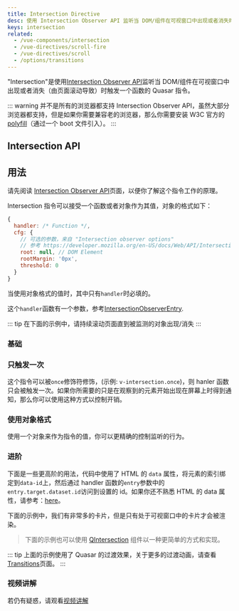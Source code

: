 ```yaml
---
title: Intersection Directive
desc: 使用 Intersection Observer API 监听当 DOM/组件在可视窗口中出现或者消失时触发一个函数的 Vue 指令。
keys: intersection
related:
  - /vue-components/intersection
  - /vue-directives/scroll-fire
  - /vue-directives/scroll
  - /options/transitions
---
```

"Intersection"是使用[Intersection Observer API](https://developer.mozilla.org/en-US/docs/Web/API/Intersection_Observer_API)监听当 DOM/组件在可视窗口中出现或者消失（由页面滚动导致）时触发一个函数的 Quasar 指令。

::: warning
并不是所有的浏览器都支持 Intersection Observer API，虽然大部分浏览器都支持，但是如果你需要兼容老的浏览器，那么你需要安装 W3C 官方的[polyfill](https://github.com/w3c/IntersectionObserver)（通过一个 boot 文件引入）。
:::

## Intersection API

<doc-api file="Intersection" />

## 用法

请先阅读 [Intersection Observer API](https://developer.mozilla.org/en-US/docs/Web/API/Intersection_Observer_API)页面，以便你了解这个指令工作的原理。


Intersection 指令可以接受一个函数或者对象作为其值，对象的格式如下：
```js
{
  handler: /* Function */,
  cfg: {
    // 可选的参数，来自 "Intersection observer options"
    // 参考 https://developer.mozilla.org/en-US/docs/Web/API/Intersection_Observer_API
    root: null, // DOM Element
    rootMargin: '0px',
    threshold: 0
  }
}
```
当使用对象格式的值时，其中只有`handler`时必填的。

这个`handler`函数有一个参数，参考[IntersectionObserverEntry](https://developer.mozilla.org/en-US/docs/Web/API/IntersectionObserverEntry).

::: tip
在下面的示例中，请持续滚动页面直到被监测的对象出现/消失
:::

### 基础

<doc-example title="常规" file="Intersection/Basic" no-edit />

### 只触发一次

这个指令可以被`once`修饰符修饰，(示例: `v-intersection.once`)，则 hanler 函数只会被触发一次。如果你所需要的只是在观察到的元素开始出现在屏幕上时得到通知，那么你可以使用这种方式以控制开销。

<doc-example title="仅触发一次" file="Intersection/Once" no-edit />

### 使用对象格式

使用一个对象来作为指令的值，你可以更精确的控制监听的行为。

<doc-example title="使用配置对象" file="Intersection/ObjectForm" no-edit />

### 进阶

下面是一些更高阶的用法，代码中使用了 HTML 的 `data` 属性，将元素的索引绑定到`data-id`上，然后通过 handler 函数的`entry`参数中的`entry.target.dataset.id`访问到设置的 id。如果你还不熟悉 HTML 的 data 属性，请参考：[here](https://developer.mozilla.org/en-US/docs/Learn/HTML/Howto/Use_data_attributes)。

<doc-example title="进阶" file="Intersection/Advanced" no-edit />

下面的示例中，我们有非常多的卡片，但是只有处于可视窗口中的卡片才会被渲染。

> 下面的示例也可以使用 [QIntersection](/vue-components/intersection) 组件以一种更简单的方式和实现。

<doc-example title="Scrolling Cards" file="Intersection/ScrollingCards" scrollable no-edit />

::: tip
上面的示例使用了 Quasar 的过渡效果，关于更多的过渡动画，请查看[Transitions](/options/transitions)页面。
:::

### 视频讲解
若仍有疑惑，请观看[视频讲解](https://www.bilibili.com/video/BV1RU4y1y7JJ)

